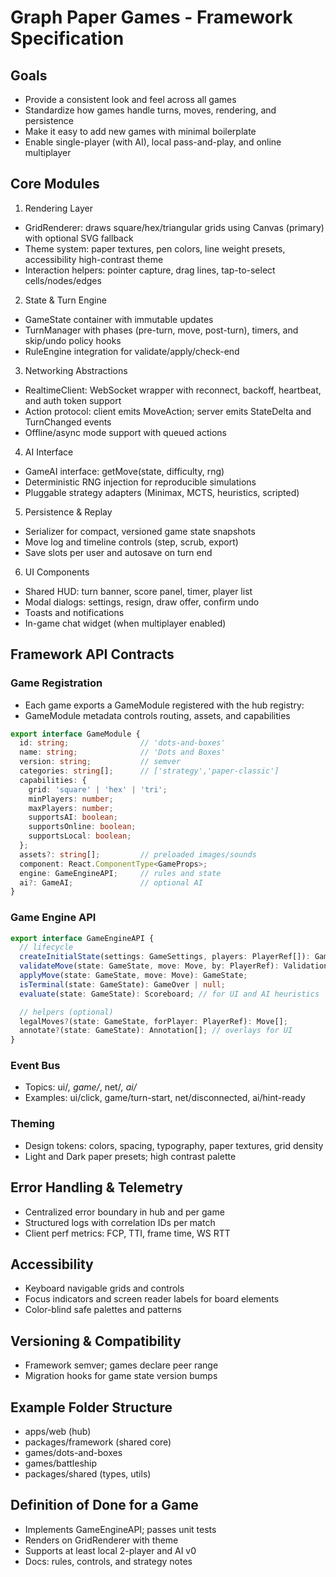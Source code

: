 # Graph Paper Games - Framework Specification

## Goals
- Provide a consistent look and feel across all games
- Standardize how games handle turns, moves, rendering, and persistence
- Make it easy to add new games with minimal boilerplate
- Enable single-player (with AI), local pass-and-play, and online multiplayer

## Core Modules

1) Rendering Layer
- GridRenderer: draws square/hex/triangular grids using Canvas (primary) with optional SVG fallback
- Theme system: paper textures, pen colors, line weight presets, accessibility high-contrast theme
- Interaction helpers: pointer capture, drag lines, tap-to-select cells/nodes/edges

2) State & Turn Engine
- GameState container with immutable updates
- TurnManager with phases (pre-turn, move, post-turn), timers, and skip/undo policy hooks
- RuleEngine integration for validate/apply/check-end

3) Networking Abstractions
- RealtimeClient: WebSocket wrapper with reconnect, backoff, heartbeat, and auth token support
- Action protocol: client emits MoveAction; server emits StateDelta and TurnChanged events
- Offline/async mode support with queued actions

4) AI Interface
- GameAI interface: getMove(state, difficulty, rng)
- Deterministic RNG injection for reproducible simulations
- Pluggable strategy adapters (Minimax, MCTS, heuristics, scripted)

5) Persistence & Replay
- Serializer for compact, versioned game state snapshots
- Move log and timeline controls (step, scrub, export)
- Save slots per user and autosave on turn end

6) UI Components
- Shared HUD: turn banner, score panel, timer, player list
- Modal dialogs: settings, resign, draw offer, confirm undo
- Toasts and notifications
- In-game chat widget (when multiplayer enabled)

## Framework API Contracts

### Game Registration
- Each game exports a GameModule registered with the hub registry:
- GameModule metadata controls routing, assets, and capabilities

```typescript
export interface GameModule {
  id: string;                // 'dots-and-boxes'
  name: string;              // 'Dots and Boxes'
  version: string;           // semver
  categories: string[];      // ['strategy','paper-classic']
  capabilities: {
    grid: 'square' | 'hex' | 'tri';
    minPlayers: number;
    maxPlayers: number;
    supportsAI: boolean;
    supportsOnline: boolean;
    supportsLocal: boolean;
  };
  assets?: string[];         // preloaded images/sounds
  component: React.ComponentType<GameProps>;
  engine: GameEngineAPI;     // rules and state
  ai?: GameAI;               // optional AI
}
```

### Game Engine API
```typescript
export interface GameEngineAPI {
  // lifecycle
  createInitialState(settings: GameSettings, players: PlayerRef[]): GameState;
  validateMove(state: GameState, move: Move, by: PlayerRef): ValidationResult;
  applyMove(state: GameState, move: Move): GameState;
  isTerminal(state: GameState): GameOver | null;
  evaluate(state: GameState): Scoreboard; // for UI and AI heuristics

  // helpers (optional)
  legalMoves?(state: GameState, forPlayer: PlayerRef): Move[];
  annotate?(state: GameState): Annotation[]; // overlays for UI
}
```

### Event Bus
- Topics: ui/*, game/*, net/*, ai/*
- Examples: ui/click, game/turn-start, net/disconnected, ai/hint-ready

### Theming
- Design tokens: colors, spacing, typography, paper textures, grid density
- Light and Dark paper presets; high contrast palette

## Error Handling & Telemetry
- Centralized error boundary in hub and per game
- Structured logs with correlation IDs per match
- Client perf metrics: FCP, TTI, frame time, WS RTT

## Accessibility
- Keyboard navigable grids and controls
- Focus indicators and screen reader labels for board elements
- Color-blind safe palettes and patterns

## Versioning & Compatibility
- Framework semver; games declare peer range
- Migration hooks for game state version bumps

## Example Folder Structure
- apps/web (hub)
- packages/framework (shared core)
- games/dots-and-boxes
- games/battleship
- packages/shared (types, utils)

## Definition of Done for a Game
- Implements GameEngineAPI; passes unit tests
- Renders on GridRenderer with theme
- Supports at least local 2-player and AI v0
- Docs: rules, controls, and strategy notes